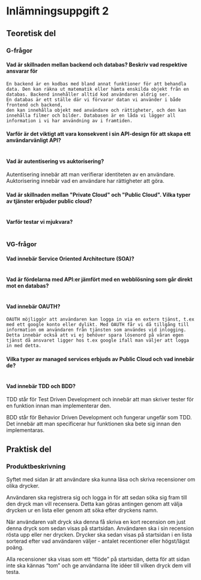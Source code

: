 # Inlämningsuppgift 2

## Teoretisk del

### G-frågor

#### Vad är skillnaden mellan backend och databas? Beskriv vad respektive ansvarar för
```
En backend är en kodbas med bland annat funktioner för att behandla data. Den kan räkna ut matematik eller hämta enskilda objekt från en databas. Backend innehåller alltid kod användaren aldrig ser.
En databas är ett ställe där vi förvarar datan vi använder i både frontend och backend,
den kan innehålla objekt med användare och rättigheter, och den kan innehålla filmer och bilder. Databasen är en låda vi lägger all information i vi har användning av i framtiden.
```

#### Varför är det viktigt att vara konsekvent i sin API-design för att skapa ett användarvänligt API?
```

```

#### Vad är autentisering vs auktorisering?
Autentisering innebär att man verifierar identiteten av en användare.
Auktorisering innebär vad en användare har rättigheter att göra.

#### Vad är skillnaden mellan "Private Cloud" och "Public Cloud". Vilka typer av tjänster erbjuder public cloud?
```

```

#### Varför testar vi mjukvara?
```

```

### VG-frågor

#### Vad innebär Service Oriented Architecture (SOA)?
```

```

#### Vad är fördelarna med API:er jämfört med en webblösning som går direkt mot en databas?
```

```

#### Vad innebär OAUTH?
```
OAUTH möjliggör att användaren kan logga in via en extern tjänst, t.ex med ett google konto eller dylikt. Med OAUTH får vi då tillgång till information om användaren från tjänsten som användes vid inlogging. Detta innebär också att vi ej behöver spara lösenord på våran egen tjänst då ansvaret ligger hos t.ex google ifall man väljer att logga in med detta.
```

#### Vilka typer av managed services erbjuds av Public Cloud och vad innebär de?
```

```

#### Vad innebär TDD och BDD?
TDD står för Test Driven Development och innebär att man skriver tester för en funktion innan man implementerar den.

BDD står för Behavior Driven Development och fungerar ungefär som TDD. Det innebär att man specificerar hur funktionen ska bete sig innan den implementaras.

## Praktisk del

### Produktbeskrivning
Syftet med sidan är att användare ska kunna läsa och skriva recensioner om olika drycker.

Användaren ska registrera sig och logga in för att sedan söka sig fram till den dryck man vill recensera. Detta kan göras antingen genom att välja drycken ur en lista eller genom att söka efter dryckens namn.

När användaren valt dryck ska denna få skriva en kort recension om just denna dryck som sedan visas på startsidan. Användaren ska i sin recension rösta upp eller ner drycken. Drycker ska sedan visas på startsidan i en lista sorterad efter vad användaren väljer - antalet recentioner eller högst/lägst poäng.

Alla recensioner ska visas som ett “flöde” på startsidan, detta för att sidan inte ska kännas “tom” och ge användarna lite idéer till vilken dryck dem vill testa.
